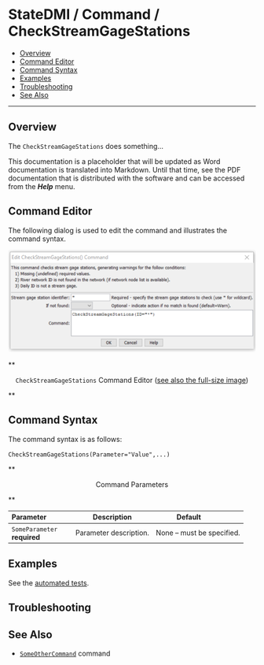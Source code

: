 # StateDMI / Command / CheckStreamGageStations #

* [Overview](#overview)
* [Command Editor](#command-editor)
* [Command Syntax](#command-syntax)
* [Examples](#examples)
* [Troubleshooting](#troubleshooting)
* [See Also](#see-also)

-------------------------

## Overview ##

The `CheckStreamGageStations` does something...

This documentation is a placeholder that will be updated as Word documentation is translated into Markdown.
Until that time, see the PDF documentation that is distributed with the software and can be accessed
from the ***Help*** menu.

## Command Editor ##

The following dialog is used to edit the command and illustrates the command syntax.

![CheckStreamGageStations](CheckStreamGageStations.png)

**<p style="text-align: center;">
`CheckStreamGageStations` Command Editor (<a href="../CheckStreamGageStations.png">see also the full-size image</a>)
</p>**

## Command Syntax ##

The command syntax is as follows:

```text
CheckStreamGageStations(Parameter="Value",...)
```
**<p style="text-align: center;">
Command Parameters
</p>**

| **Parameter**&nbsp;&nbsp;&nbsp;&nbsp;&nbsp;&nbsp;&nbsp;&nbsp;&nbsp;&nbsp;&nbsp;&nbsp; | **Description** | **Default**&nbsp;&nbsp;&nbsp;&nbsp;&nbsp;&nbsp;&nbsp;&nbsp;&nbsp;&nbsp; |
| --------------|-----------------|----------------- |
|`SomeParameter`<br>**required**|Parameter description.|None – must be specified.|

## Examples ##

See the [automated tests](https://github.com/OpenWaterFoundation/cdss-app-statedmi-main/tree/master/test/regression/commands/CheckStreamGageStations).

## Troubleshooting ##

## See Also ##

* [`SomeOtherCommand`](../SomeOtherCommand/SomeOtherCommand) command
